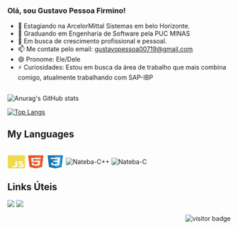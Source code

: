 ### Olá, sou Gustavo Pessoa Firmino!


- 🔭 Estagiando na ArcelorMittal Sistemas em belo Horizonte.
- 🌱 Graduando em Engenharia de Software pela PUC MINAS
- 👯 Em busca de crescimento profissional e pessoal.
- 📫 Me contate pelo email: gustavopessoa00719@gmail.com
- 😄 Pronome: Ele/Dele
- ⚡ Curiosidades: Estou em busca da área de trabalho que mais combina comigo, atualmente trabalhando com SAP-IBP


##


![Anurag's GitHub stats](https://github-readme-stats.vercel.app/api?username=GustavoFirmino&show_icons=true&theme=dark)

[![Top Langs](https://github-readme-stats.vercel.app/api/top-langs/?username=GustavoFirmino&layout=compact)](https://github.com/GustavoFirmino/github-readme-stats)

 ## My Languages
<div>
 <div style="display: inline_block"><br>
  <img align="center" alt="Nateba-Js" height="30" width="40" src="https://raw.githubusercontent.com/devicons/devicon/master/icons/javascript/javascript-plain.svg">
  <img align="center" alt="Nateba-HTML" height="30" width="40" src="https://raw.githubusercontent.com/devicons/devicon/master/icons/html5/html5-original.svg">
  <img align="center" alt="Nateba-CSS" height="30" width="40" src="https://raw.githubusercontent.com/devicons/devicon/master/icons/css3/css3-original.svg">
  <img align="center" alt="Nateba-C++" height="30" width="40" src="https://cdn.jsdelivr.net/gh/devicons/devicon/icons/cplusplus/cplusplus-original.svg">
  <img align="center" alt="Nateba-C" height="30" width="40" src="https://cdn.jsdelivr.net/gh/devicons/devicon/icons/c/c-original.svg">
  </div>
  
  
   ## Links Úteis
  <div> 
  
 
  <a href = "mailto:gustavopessoa00719@gmail.com"><img src="https://img.shields.io/badge/-Gmail-%23333?style=for-the-badge&logo=gmail&logoColor=white" target="_blank"></a>
  <a href="https://www.linkedin.com/in/gustavo-pessoa-205759239/" target="_blank"><img src="https://img.shields.io/badge/-LinkedIn-%230077B5?style=for-the-badge&logo=linkedin&logoColor=white" target="_blank"></a> 
            </div>
<div align='right'>
  <img src="https://visitor-badge.glitch.me/badge?page_id=GustavoFirmino.GustavoFirmino" alt="visitor badge"/>
</div>

